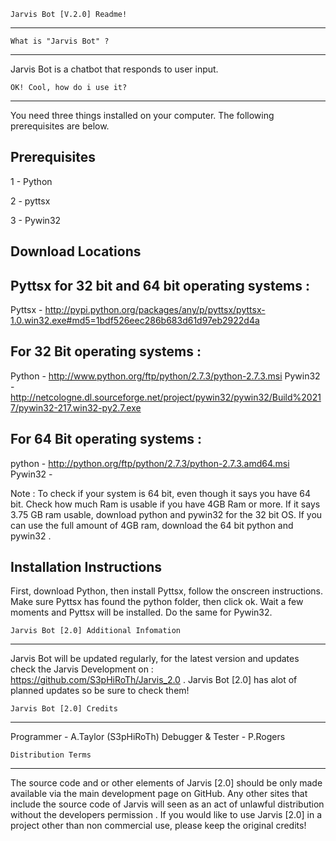
	Jarvis Bot [V.2.0] Readme!
------------------------------------------

	What is "Jarvis Bot" ?
--------------

Jarvis Bot is a chatbot that responds to user input.


	OK! Cool, how do i use it?
------------------------------------------

You need three things installed on your computer. The following prerequisites are below.

Prerequisites
--------------

1 - Python

2 - pyttsx

3 - Pywin32

Download Locations 
------------------

Pyttsx for 32 bit and 64 bit operating systems : 
------------------------------------------------

Pyttsx - http://pypi.python.org/packages/any/p/pyttsx/pyttsx-1.0.win32.exe#md5=1bdf526eec286b683d61d97eb2922d4a

For 32 Bit operating systems : 
------------------------------

Python - http://www.python.org/ftp/python/2.7.3/python-2.7.3.msi
Pywin32 - http://netcologne.dl.sourceforge.net/project/pywin32/pywin32/Build%20217/pywin32-217.win32-py2.7.exe

For 64 Bit operating systems :
------------------------------

python - http://python.org/ftp/python/2.7.3/python-2.7.3.amd64.msi
Pywin32 - 


Note : 
To check if your system is 64 bit, even though it says you have 64 bit. Check how much Ram is usable if you have 4GB Ram or more. If it says 3.75 GB ram usable, download python and pywin32 for the 32 bit OS. If you can use the full amount of 4GB ram, download the 64 bit python and pywin32 .


Installation Instructions
-------------------------

First, download Python, then install Pyttsx, follow the onscreen instructions. Make sure Pyttsx has found the python folder, then click ok. Wait a few moments and Pyttsx will be installed. Do the same for Pywin32.

	Jarvis Bot [2.0] Additional Infomation
--------------

Jarvis Bot will be updated regularly, for the latest version and updates check the Jarvis Development on : https://github.com/S3pHiRoTh/Jarvis_2.0 .
Jarvis Bot [2.0] has alot of planned updates so be sure to check them!

	Jarvis Bot [2.0] Credits
--------------

Programmer - A.Taylor (S3pHiRoTh)
Debugger & Tester - P.Rogers


	Distribution Terms
--------------

The source code and or other elements of Jarvis [2.0] should be only made available via the main development page on GitHub. Any other sites that include the source code of Jarvis will seen as an act of unlawful distribution without the developers permission . If you would like to use Jarvis [2.0] in a project other than non commercial use, please keep the original credits!

